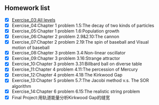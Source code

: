 ## Homework list
- [x] [Exercise_03:All levels](https://github.com/jiagu999/Computational_Physics_N2015301020066/blob/master/excercise%202)
- [x] Exercise_04:Chapter 1 problem 1.5:The decay of two kinds of particles
- [x] Exercise_05:Chapter 1 problem 1.6:Population growth
- [x] Exercise_06:Chapter 2 problem 2.9&2.10:The cannon
- [x] Exercise_07:Chapter 2 problem 2.19:The spin of baseball and Visual motion of baseball
- [x] Exercise_08:Chapter 3 problem 3.4:Non-linear oscillator
- [x] Exercise_09:Chapter 3 problem 3.16:Strange attractor
- [x] Exercise_10:Chapter 3 problem 3.31:Billbard ball on diverse table
- [x] Exercise_11:Chapter 4 problem 4.11:The percession of Mercury
- [x] Exercise_12:Chapter 4 problem 4.18:The Kirkwood Gap
- [x] Exercise_13:Chapter 5 problem 5.7:The Jacobi method v.s. The SOR algorithm
- [x] Exercise_14:Chapter 6 problem 6.15:The realistic string problem
- [x] Final Project:用轨道能量分析Kirkwood Gap的缝宽
